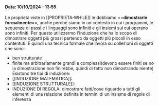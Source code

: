 #### Data: 10/10/2024 - 13:55

Le proprietà viste in [[PROPRIETA-WHILE]] le dobbiamo ==**dimostrarle formalmente**==, anche perchè siamo in un contesto in cui i programmi, le sequenze di passi e i linguaggi sono infiniti e gli insiemi sui cui operano sono infiniti.
Per questo utilizzermo l'induzione che ha lo scopo di dimostrare oggetti più grossi partendo da oggetti più piccoli in esso contentuti. E quindi una tecnica formale che lavora su collezioni di oggetti che sono:
- ben strutturate
- finite ma arbitrariamente grandi e complessi(devono essere finiti se no la dimostrazione non finirebbe, quindi di fatto non dimostrando niente)
Esistono tre tipi di induzione:
-  [[INDUZIONE MATEMATICA]]:
- [[INDUZIONE STRUTTURALE]]:
- INDUZIONE DI REGOLA:
	dimostrare fatti/cose riguardo a tutti gli elementi di una relazione definita in termini di un insieme di regole di inferenza
